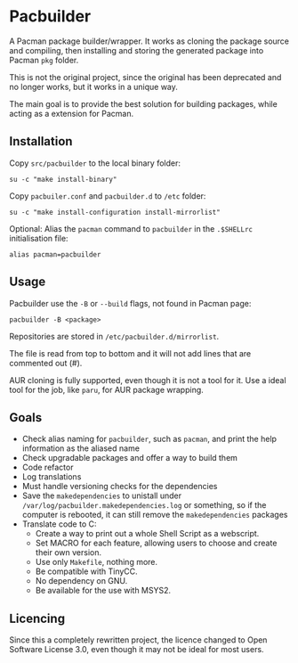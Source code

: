 Pacbuilder
==========

A Pacman package builder/wrapper.
It works as cloning the package source and compiling,
then installing and storing the generated package into Pacman `pkg` folder.

This is not the original project,
since the original has been deprecated and no longer works,
but it works in a unique way.

The main goal is to provide the best solution for building packages,
while acting as a extension for Pacman.

Installation
------------

Copy `src/pacbuilder` to the local binary folder:
```shell
su -c "make install-binary"
```

Copy `pacbuiler.conf` and `pacbuilder.d` to `/etc` folder:
```shell
su -c "make install-configuration install-mirrorlist"
```

Optional: Alias the `pacman` command to `pacbuilder` in the `.$SHELLrc` initialisation file:
```shell
alias pacman=pacbuilder
```

Usage
-----

Pacbuilder use the `-B` or `--build` flags, not found in Pacman page:
```shell
pacbuilder -B <package>
```

Repositories are stored in `/etc/pacbuilder.d/mirrorlist`.

The file is read from top to bottom and it will not add lines that are commented out (#).

AUR cloning is fully supported, even though it is not a tool for it. Use a ideal tool for the job, like `paru`, for AUR package wrapping.

Goals
-----

- Check alias naming for `pacbuilder`, such as `pacman`, and print the help information as the aliased name
- Check upgradable packages and offer a way to build them
- Code refactor
- Log translations
- Must handle versioning checks for the dependencies
- Save the `makedependencies` to unistall under `/var/log/pacbuilder.makedependencies.log` or something, so if the computer is rebooted, it can still remove the `makedependencies` packages
- Translate code to C:
  * Create a way to print out a whole Shell Script as a webscript.
  * Set MACRO for each feature, allowing users to choose and create their own version.
  * Use only `Makefile`, nothing more.
  * Be compatible with TinyCC.
  * No dependency on GNU.
  * Be available for the use with MSYS2.

Licencing
---------

Since this a completely rewritten project, the licence changed to Open Software License 3.0, even though it may not be ideal for most users.

